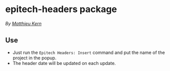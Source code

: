 # epitech-headers package
###### By [Matthieu Kern](mailto:matthieu.kern@epitech.eu)

## Use
* Just run the ```Epitech Headers: Insert``` command and put the name of the project in the popup.
* The header date will be updated on each update.
